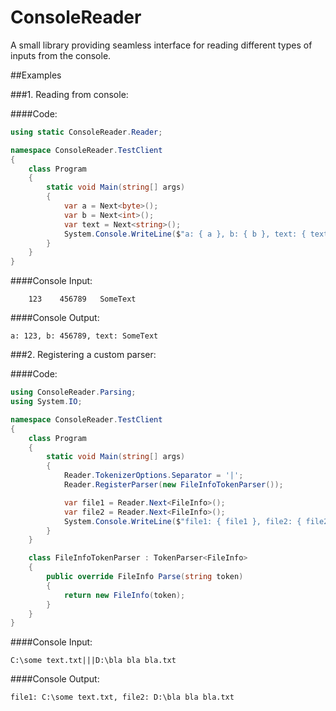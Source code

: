 # ConsoleReader
A small library providing seamless interface for reading different types of inputs from the console.

##Examples

###1. Reading from console:

####Code:

```csharp
using static ConsoleReader.Reader;

namespace ConsoleReader.TestClient
{
    class Program
    {
        static void Main(string[] args)
        {
            var a = Next<byte>();
            var b = Next<int>();
            var text = Next<string>();
            System.Console.WriteLine($"a: { a }, b: { b }, text: { text }");
        }
    }
}
```

####Console Input:

```
    123    456789   SomeText
```

####Console Output:

```
a: 123, b: 456789, text: SomeText
```

###2. Registering a custom parser:

####Code:

```csharp
using ConsoleReader.Parsing;
using System.IO;

namespace ConsoleReader.TestClient
{
    class Program
    {
        static void Main(string[] args)
        {
            Reader.TokenizerOptions.Separator = '|';
            Reader.RegisterParser(new FileInfoTokenParser());

            var file1 = Reader.Next<FileInfo>();
            var file2 = Reader.Next<FileInfo>();
            System.Console.WriteLine($"file1: { file1 }, file2: { file2 }");
        }
    }

    class FileInfoTokenParser : TokenParser<FileInfo>
    {
        public override FileInfo Parse(string token)
        {
            return new FileInfo(token);
        }
    }
}

```

####Console Input:

```
C:\some text.txt|||D:\bla bla bla.txt
```

####Console Output:

```
file1: C:\some text.txt, file2: D:\bla bla bla.txt
```

